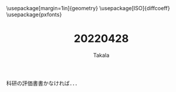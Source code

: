 ﻿---
title: 20220428
yesterday: 20220427
tomorrow: 20220429
days: 853
author: Takala
header-includes:
  - \usepackage[margin=1in]{geometry}
  - \usepackage[ISO]{diffcoeff}
  - \usepackage{pxfonts}
---


科研の評価書書かなければ．．．


